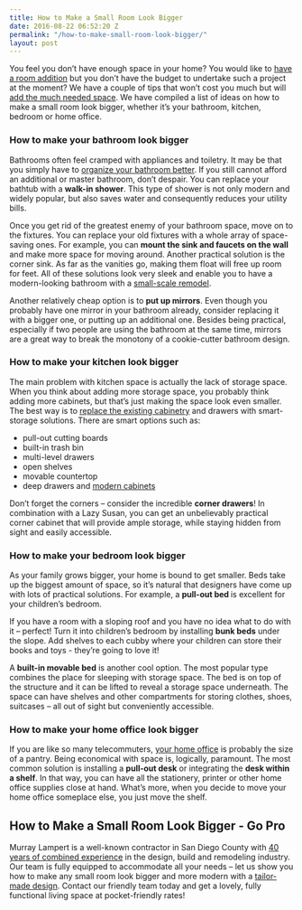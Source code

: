 ```yaml
---
title: How to Make a Small Room Look Bigger
date: 2016-08-22 06:52:20 Z
permalink: "/how-to-make-small-room-look-bigger/"
layout: post
---
```


You feel you don’t have enough space in your home? You would like to <a href="http://murraylampert.com/san-diego-room-additions/">have a room addition</a> but you don’t have the budget to undertake such a project at the moment? We have a couple of tips that won’t cost you much but will <a href="http://murraylampert.com/decorating-ideas-small-spaces">add the much needed space</a>. We have compiled a list of ideas on how to make a small room look bigger, whether it’s your bathroom, kitchen, bedroom or home office.
<h3>How to make your bathroom look bigger</h3>
Bathrooms often feel cramped with appliances and toiletry. It may be that you simply have to <a href="http://murraylampert.com/small-bathroom-6-tips-to-make-the-space-look-bigger/">organize your bathroom better</a>. If you still cannot afford an additional or master bathroom, don’t despair. You can replace your bathtub with a <strong>walk-in shower</strong>. This type of shower is not only modern and widely popular, but also saves water and consequently reduces your utility bills.

Once you get rid of the greatest enemy of your bathroom space, move on to the fixtures. You can replace your old fixtures with a whole array of space-saving ones. For example, you can <strong>mount the sink and faucets on the wall </strong>and make more space for moving around. Another practical solution is the corner sink. As far as the vanities go, making them float will free up room for feet. All of these solutions look very sleek and enable you to have a modern-looking bathroom with a <a href="http://murraylampert.com/san-diego-bathroom-remodeling-services/">small-scale remodel</a>.

Another relatively cheap option is to <strong>put up mirrors</strong>. Even though you probably have one mirror in your bathroom already, consider replacing it with a bigger one, or putting up an additional one. Besides being practical, especially if two people are using the bathroom at the same time, mirrors are a great way to break the monotony of a cookie-cutter bathroom design.
<h3>How to make your kitchen look bigger</h3>
The main problem with kitchen space is actually the lack of storage space. When you think about adding more storage space, you probably think adding more cabinets, but that’s just making the space look even smaller. The best way is to <a href="http://murraylampert.com/san-diego-custom-cabinet-construction-services/">replace the existing cabinetry</a> and drawers with smart-storage solutions. There are smart options such as:
<ul>
 	<li>pull-out cutting boards</li>
 	<li>built-in trash bin</li>
 	<li>multi-level drawers</li>
 	<li>open shelves</li>
 	<li>movable countertop</li>
 	<li>deep drawers and <a href="http://murraylampert.com/2016-kitchen-cabinet-trends">modern cabinets</a></li>
</ul>
Don’t forget the corners – consider the incredible <strong>corner drawers</strong>! In combination with a Lazy Susan, you can get an unbelievably practical corner cabinet that will provide ample storage, while staying hidden from sight and easily accessible.


<h3>How to make your bedroom look bigger</h3>
As your family grows bigger, your home is bound to get smaller. Beds take up the biggest amount of space, so it’s natural that designers have come up with lots of practical solutions. For example, a <strong>pull-out bed </strong>is excellent for your children’s bedroom.

If you have a room with a sloping roof and you have no idea what to do with it – perfect! Turn it into children’s bedroom by installing <strong>bunk beds</strong> under the slope. Add shelves to each cubby where your children can store their books and toys - they’re going to love it!

A <strong>built-in movable bed</strong> is another cool option. The most popular type combines the place for sleeping with storage space. The bed is on top of the structure and it can be lifted to reveal a storage space underneath. The space can have shelves and other compartments for storing clothes, shoes, suitcases – all out of sight but conveniently accessible.
<h3>How to make your home office look bigger</h3>
If you are like so many telecommuters, <a href="http://murraylampert.com/home-office-checklist-home-additions-la-jolla-project-for-telecommuters/">your home office</a> is probably the size of a pantry. Being economical with space is, logically, paramount. The most common solution is installing a <strong>pull-out desk</strong> or integrating the <strong>desk within a shelf</strong>. In that way, you can have all the stationery, printer or other home office supplies close at hand. What’s more, when you decide to move your home office someplace else, you just move the shelf.
<h2>How to Make a Small Room Look Bigger - Go Pro</h2>
Murray Lampert is a well-known contractor in San Diego County with <a href="http://murraylampert.com/about-murray-lampert-design-build-remodel/">40 years of combined experience</a> in the design, build and remodeling industry. Our team is fully equipped to accommodate all your needs – let us show you how to make any small room look bigger and more modern with a <a href="http://murraylampert.com/san-diego-home-design-services/">tailor-made design</a>. Contact our friendly team today and get a lovely, fully functional living space at pocket-friendly rates!
